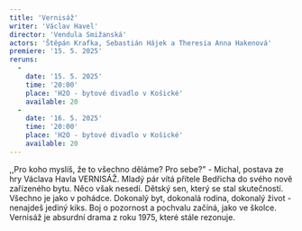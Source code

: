 ```yaml
---
title: 'Vernisáž'
writer: 'Václav Havel'
director: 'Vendula Smižanská'
actors: 'Štěpán Krafka, Sebastián Hájek a Theresia Anna Hakenová'
premiere: '15. 5. 2025'
reruns:
  -  
    date: '15. 5. 2025'
    time: '20:00'
    place: 'H2O - bytové divadlo v Košické'
    available: 20
  -
    date: '16. 5. 2025'
    time: '20:00'
    place: 'H2O - bytové divadlo v Košické'
    available: 20
---
```

,,Pro koho myslíš, že to všechno děláme? Pro sebe?" - Michal, postava ze hry Václava Havla VERNISÁŽ. Mladý pár vítá přítele Bedřicha do svého nově zařízeného bytu. Něco však nesedí. Dětský sen, který se stal skutečností. Všechno je jako v pohádce. Dokonalý byt, dokonalá rodina, dokonalý život - nenajdeš jediný kiks. Boj o pozornost a pochvalu začíná, jako ve školce. Vernisáž je absurdní drama z roku 1975, které stále rezonuje. 

